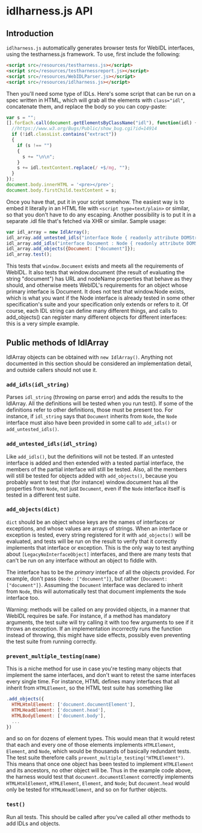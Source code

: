 # idlharness.js API

## Introduction ##

`idlharness.js` automatically generates browser tests for WebIDL interfaces, using
the testharness.js framework.  To use, first include the following:

```html
<script src=/resources/testharness.js></script>
<script src=/resources/testharnessreport.js></script>
<script src=/resources/WebIDLParser.js></script>
<script src=/resources/idlharness.js></script>
```

Then you'll need some type of IDLs.  Here's some script that can be run on a
spec written in HTML, which will grab all the elements with `class="idl"`,
concatenate them, and replace the body so you can copy-paste:

```js
var s = "";
[].forEach.call(document.getElementsByClassName("idl"), function(idl) {
  //https://www.w3.org/Bugs/Public/show_bug.cgi?id=14914
  if (!idl.classList.contains("extract"))
  {
    if (s !== "")
    {
      s += "\n\n";
    }
    s += idl.textContent.replace(/ +$/mg, "");
  }
});
document.body.innerHTML = '<pre></pre>';
document.body.firstChild.textContent = s;
```

Once you have that, put it in your script somehow.  The easiest way is to
embed it literally in an HTML file with `<script type=text/plain>` or similar,
so that you don't have to do any escaping.  Another possibility is to put it
in a separate .idl file that's fetched via XHR or similar.  Sample usage:

```js
var idl_array = new IdlArray();
idl_array.add_untested_idls("interface Node { readonly attribute DOMString nodeName; };");
idl_array.add_idls("interface Document : Node { readonly attribute DOMString URL; };");
idl_array.add_objects({Document: ["document"]});
idl_array.test();
```

This tests that `window.Document` exists and meets all the requirements of
WebIDL.  It also tests that window.document (the result of evaluating the
string "document") has URL and nodeName properties that behave as they
should, and otherwise meets WebIDL's requirements for an object whose
primary interface is Document.  It does not test that window.Node exists,
which is what you want if the Node interface is already tested in some other
specification's suite and your specification only extends or refers to it.
Of course, each IDL string can define many different things, and calls to
add_objects() can register many different objects for different interfaces:
this is a very simple example.

## Public methods of IdlArray ##

IdlArray objects can be obtained with `new IdlArray()`.  Anything not
documented in this section should be considered an implementation detail,
and outside callers should not use it.

### `add_idls(idl_string)`
  Parses `idl_string` (throwing on parse error) and adds the results to the
  IdlArray.  All the definitions will be tested when you run test().  If
  some of the definitions refer to other definitions, those must be present
  too.  For instance, if `idl_string` says that `Document` inherits from `Node`,
  the `Node` interface must also have been provided in some call to `add_idls()`
  or `add_untested_idls()`.

### `add_untested_idls(idl_string)`
  Like `add_idls()`, but the definitions will not be tested.  If an untested
  interface is added and then extended with a tested partial interface, the
  members of the partial interface will still be tested.  Also, all the
  members will still be tested for objects added with `add_objects()`, because
  you probably want to test that (for instance) window.document has all the
  properties from `Node`, not just `Document`, even if the `Node` interface itself
  is tested in a different test suite.

### `add_objects(dict)`
  `dict` should be an object whose keys are the names of interfaces or
  exceptions, and whose values are arrays of strings.  When an interface or
  exception is tested, every string registered for it with `add_objects()`
  will be evaluated, and tests will be run on the result to verify that it
  correctly implements that interface or exception.  This is the only way to
  test anything about `[LegacyNoInterfaceObject]` interfaces, and there are many
  tests that can't be run on any interface without an object to fiddle with.

  The interface has to be the *primary* interface of all the objects
  provided.  For example, don't pass `{Node: ["document"]}`, but rather
  `{Document: ["document"]}`.  Assuming the `Document` interface was declared to
  inherit from `Node`, this will automatically test that document implements
  the `Node` interface too.

  Warning: methods will be called on any provided objects, in a manner that
  WebIDL requires be safe.  For instance, if a method has mandatory
  arguments, the test suite will try calling it with too few arguments to
  see if it throws an exception.  If an implementation incorrectly runs the
  function instead of throwing, this might have side effects, possibly even
  preventing the test suite from running correctly.

### `prevent_multiple_testing(name)`
  This is a niche method for use in case you're testing many objects that
  implement the same interfaces, and don't want to retest the same
  interfaces every single time.  For instance, HTML defines many interfaces
  that all inherit from `HTMLElement`, so the HTML test suite has something
  like

```js
.add_objects({
  HTMLHtmlElement: ['document.documentElement'],
  HTMLHeadElement: ['document.head'],
  HTMLBodyElement: ['document.body'],
  ...
})
```

  and so on for dozens of element types.  This would mean that it would
  retest that each and every one of those elements implements `HTMLElement`,
  `Element`, and `Node`, which would be thousands of basically redundant tests.
  The test suite therefore calls `prevent_multiple_testing("HTMLElement")`.
  This means that once one object has been tested to implement `HTMLElement`
  and its ancestors, no other object will be.  Thus in the example code
  above, the harness would test that `document.documentElement` correctly
  implements `HTMLHtmlElement`, `HTMLElement`, `Element`, and `Node`; but
  `document.head` would only be tested for `HTMLHeadElement`, and so on for
  further objects.

### `test()`
  Run all tests.  This should be called after you've called all other
  methods to add IDLs and objects.
